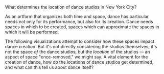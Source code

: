 What determines the location of dance studios in New York City?

As an artform that organizes both time and space, dance has particular needs not only for its performance, but also for its creation. Dance needs spaces in which to be created, spaces which can approximate the spaces in which it will be performed.

The following visualizations attempt to consider how these spaces impact dance creation. But it's not directly considering the studios themselves; it's not the space *of* the dance studios, but the *location* of the studios — an aspect of space "once-removed," we might say. A vital element for the creation of dance, how do the locations of dance studios get determined, and what can this tell us about dance itself?

